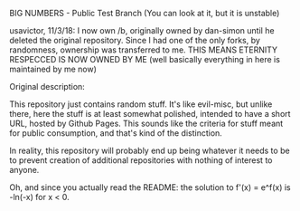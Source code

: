 BIG NUMBERS - Public Test Branch (You can look at it, but it is unstable)

usavictor, 11/3/18: I now own /b, originally owned by dan-simon until he deleted the original repository. Since I had one of the only forks, by randomness, ownership was transferred to me. THIS MEANS ETERNITY RESPECCED IS NOW OWNED BY ME (well basically everything in here is maintained by me now)

Original description:

This repository just contains random stuff. It's like evil-misc, but unlike there, here the stuff is at least somewhat polished, intended to have a short URL, hosted by Github Pages. This sounds like the criteria for stuff meant for public consumption, and that's kind of the distinction.

In reality, this repository will probably end up being whatever it needs to be to prevent creation of additional repositories with nothing of interest to anyone.

Oh, and since you actually read the README: the solution to f'(x) = e^f(x) is -ln(-x) for x < 0.
